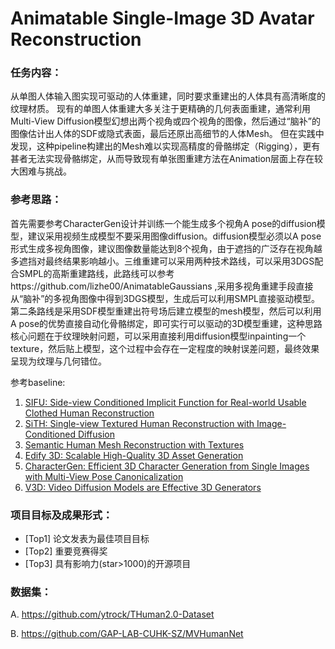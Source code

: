 # **Animatable Single-Image 3D Avatar Reconstruction**

### 任务内容：

从单图人体输入图实现可驱动的人体重建，同时要求重建出的人体具有高清晰度的纹理材质。 现有的单图人体重建大多关注于更精确的几何表面重建，通常利用Multi-View Diffusion模型幻想出两个视角或四个视角的图像，然后通过“脑补”的图像估计出人体的SDF或隐式表面，最后还原出高细节的人体Mesh。 但在实践中发现，这种pipeline构建出的Mesh难以实现高精度的骨骼绑定（Rigging），更有甚者无法实现骨骼绑定，从而导致现有单张图重建方法在Animation层面上存在较大困难与挑战。

### 参考思路：

首先需要参考CharacterGen设计并训练一个能生成多个视角A pose的diffusion模型，建议采用视频生成模型不要采用图像diffusion。diffusion模型必须以A pose形式生成多视角图像，建议图像数量能达到8个视角，由于遮挡的广泛存在视角越多遮挡对最终结果影响越小。三维重建可以采用两种技术路线，可以采用3DGS配合SMPL的高斯重建路线，此路线可以参考https://github.com/lizhe00/AnimatableGaussians ,采用多视角重建手段直接从“脑补”的多视角图像中得到3DGS模型，生成后可以利用SMPL直接驱动模型。第二条路线是采用SDF模型重建出符号场后建立模型的mesh模型，然后可以利用A pose的优势直接自动化骨骼绑定，即可实行可以驱动的3D模型重建，这种思路核心问题在于纹理映射问题，可以采用直接利用diffusion模型inpainting一个texture，然后贴上模型，这个过程中会存在一定程度的映射误差问题，最终效果呈现为纹理与几何错位。

参考baseline: 

1. [SIFU: Side-view Conditioned Implicit Function for Real-world Usable Clothed Human Reconstruction](https://arxiv.org/abs/2312.06704)
2. [SiTH: Single-view Textured Human Reconstruction with Image-Conditioned Diffusion](https://arxiv.org/abs/2311.15855)
3. [Semantic Human Mesh Reconstruction with Textures](https://arxiv.org/abs/2403.02561)
4. [Edify 3D: Scalable High-Quality 3D Asset Generation](https://arxiv.org/abs/2411.07135)
5. [CharacterGen: Efficient 3D Character Generation from Single Images with Multi-View Pose Canonicalization](https://arxiv.org/abs/2402.17214)
6. [V3D: Video Diffusion Models are Effective 3D Generators](https://arxiv.org/abs/2403.06738)

### 项目目标及成果形式：

- [Top1] 论文发表为最佳项目目标
- [Top2] 重要竞赛得奖
- [Top3] 具有影响力(star>1000)的开源项目

### 数据集：

A. https://github.com/ytrock/THuman2.0-Dataset

B. https://github.com/GAP-LAB-CUHK-SZ/MVHumanNet
